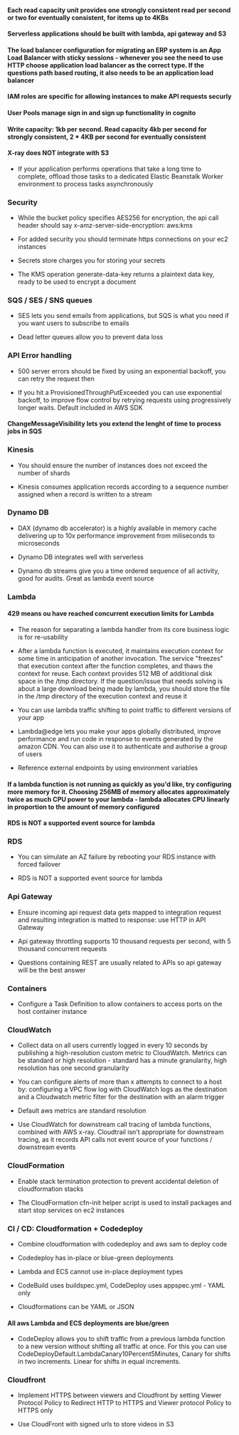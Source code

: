 
#### Each read capacity unit provides one strongly consistent read per second or two for eventually consistent, for items up to 4KBs

#### Serverless applications should be built with lambda, api gateway and S3

#### The load balancer configuration for migrating an ERP system is an App Load Balancer with sticky sessions - whenever you see the need to use HTTP choose application load balancer as the correct type. If the questions path based routing, it also needs to be an application load balancer

#### IAM roles are specific for allowing instances to make API requests securly

#### User Pools manage sign in and sign up functionality in cognito

#### Write capacity: 1kb per second. Read capacity 4kb per second for strongly consistent, 2 * 4KB per second for eventually consistent

#### X-ray does NOT integrate with S3

- If your application performs operations that take a long time to complete, offload those tasks to a dedicated Elastic Beanstalk Worker environment to process tasks asynchronously


### Security

- While the bucket policy specifies AES256 for encryption, the api call header should say x-amz-server-side-encryption: aws:kms

- For added security you should terminate https connections on your ec2 instances

- Secrets store charges you for storing your secrets

- The KMS operation generate-data-key returns a plaintext data key, ready to be used to encrypt a document


### SQS / SES / SNS queues

- SES lets you send emails from applications, but SQS is what you need if you want users to subscribe to emails

- Dead letter queues allow you to prevent data loss


### API Error handling

- 500 server errors should be fixed by using an exponential backoff, you can retry the request then

- If you hit a ProvisionedThroughPutExceeded you can use exponential backoff, to improve flow control by retrying requests using progressively longer waits. Default included in AWS SDK

#### ChangeMessageVisibility lets you extend the lenght of time to process jobs in SQS

### Kinesis

- You should ensure the number of instances does not exceed the number of shards

- Kinesis consumes application records according to a sequence number assigned when a record is written to a stream

### Dynamo DB

- DAX (dynamo db accelerator) is a highly available in memory cache delivering up to 10x performance improvement from miliseconds to microseconds

- Dynamo DB integrates well with serverless

- Dynamo db streams give you a time ordered sequence of all activity, good for audits. Great as lambda event source

### Lambda

#### 429 means ou have reached concurrent execution limits for Lambda

- The reason for separating a lambda handler from its core business logic is for re-usability

- After a lambda function is executed, it maintains execution context for some time in anticipation of another invocation. The service "freezes" that execution context after the function completes, and thaws the context for reuse. Each context provides 512 MB of additional disk space in the /tmp directory. If the question/issue that needs solving is about a large download being made by lambda, you should store the file in the /tmp directory of the execution context and reuse it

- You can use lambda traffic shifting to point traffic to different versions of your app

- Lambda@edge lets you make your apps globally distributed, improve performance and run code in response to events generated by the amazon CDN. You can also use it to authenticate and authorise a group of users

- Reference external endpoints by using environment variables

#### If a lambda function is not running as quickly as you'd like, try configuring more memory for it. Choosing 256MB of memory allocates approximately twice as much CPU power to your lambda - lambda allocates CPU linearly in proportion to the amount of memory configured

#### RDS is NOT a supported event source for lambda

### RDS

- You can simulate an AZ failure by rebooting your RDS instance with forced failover

- RDS is NOT a supported event source for lambda


### Api Gateway

- Ensure incoming api request data gets mapped to integration request and resulting integration is matted to response: use HTTP in API Gateway

- Api gateway throttling supports 10 thousand requests per second, with 5 thousand concurrent requests

- Questions containing REST are usually related to APIs so api gateway will be the best answer


### Containers

- Configure a Task Definition to allow containers to access ports on the host container instance

### CloudWatch

- Collect data on all users currently logged in every 10 seconds by publishing a high-resolution custom metric to CloudWatch. Metrics can be standard or high resolution - standard has a minute granularity, high resolution has one second granularity

- You can configure alerts of more than x attempts to connect to a host by: configuring a VPC flow log with CloudWatch logs as the destination and a Cloudwatch metric filter for the destination with an alarm trigger

- Default aws metrics are standard resolution

- Use CloudWatch for downstream call tracing of lambda functions, combined with AWS x-ray. Cloudtrail isn't appropriate for downstream tracing, as it records API calls not event source of your functions / downstream events


### CloudFormation

- Enable stack termination protection to prevent accidental deletion of cloudformation stacks

- The CloudFormation cfn-init helper script is used to install packages and start stop services on ec2 instances


### CI / CD: Cloudformation + Codedeploy

- Combine cloudformation with codedeploy and aws sam to deploy code

- Codedeploy has in-place or blue-green deployments

- Lambda and ECS cannot use in-place deployment types

- CodeBuild uses buildspec.yml, CodeDeploy uses appspec.yml - YAML only

- Cloudformations can be YAML or JSON

#### All aws Lambda and ECS deployments are blue/green

- CodeDeploy allows you to shift traffic from a previous lambda function to a new version without shifting all traffic at once. For this you can use CodeDeployDefault.LambdaCanary10Percent5Minutes, Canary for shifts in two increments. Linear for shifts in equal increments.

### Cloudfront

- Implement HTTPS between viewers and Cloudfront by setting Viewer Protocol Policy to Redirect HTTP to HTTPS and Viewer protocol Policy to HTTPS only

- Use CloudFront with signed urls to store videos in S3


